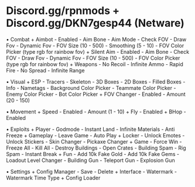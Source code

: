 # Discord.gg/rpnmods + Discord.gg/DKN7gesp44 (Netware)

• Combat
      + Aimbot
            - Enabled
            - Aim Bone
            - Aim Mode
            - Check FOV
            - Draw Fov
            - Dynamic Fov
            - FOV Size (10 - 500)
            - Smoothing (5 - 10)
            - FOV Color Picker (type rgb for rainbow fov)
      + Silent Aim
            - Enabled
            - Aim Bone
            - Check FOV
            - Draw Fov
            - Dynamic Fov
            - FOV Size (10 - 500)
            - FOV Color Picker (type rgb for rainbow fov)
      + Weapons
            - No Recoil
            - Infinite Ammo
            - Rapid Fire
            - No Spread
            - Infinite Range

• Visual
      + ESP
            - Tracers
            - Skeleton
            - 3D Boxes
            - 2D Boxes
            - Filled Boxes
            - Info
            - Nametags
            - Background Color Picker
            - Teammate Color Picker
            - Enemy Color Picker
            - Bot Color Picker
      + FOV Changer
            - Enabled
            - Amount (20 - 150)

• Movement
      + Speed
            - Enabled
            - Amount (1 - 10)
      + Fly
            - Enabled
      + BHop
            - Enabled

• Exploits
      + Player
            - Godmode
            - Instant Land
            - Infinite Materials
            - Anti Freeze
      + Gameplay
            - Leave Game
            - Auto Play
      + Locker
            - Unlock Emotes
            - Unlock Stickers
            - Skin Changer
            - Pickaxe Changer
      + Game
            - Force Win
            - Freeze All
            - Kill All
            - Destroy Buildings
            - Open Crates
            - Building Spam
            - Rig Spam
            - Instant Break
      + Fun
            - Add 10k Fake Gold
            - Add 10k Fake Gems
            - Loadout Level Changer
            - Building Gun
            - Teleport Gun
            - Explosion Gun

• Settings
      + Config Manager
            - Save
            - Delete
      + Interface
            - Watermark
            - Watermark Time Type
      + Config Loader
